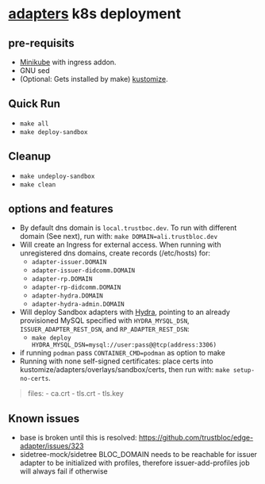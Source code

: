 # [adapters](https://github.com/trustbloc/edge-adapter) k8s deployment #


## pre-requisits
* [Minikube](https://minikube.sigs.k8s.io/docs/start/) with ingress addon.
* GNU sed
* (Optional: Gets installed by make) [kustomize](https://kubectl.docs.kubernetes.io/installation/kustomize/).

## Quick Run
* `make all`
* `make deploy-sandbox`

## Cleanup
* `make undeploy-sandbox`
* `make clean`

## options and features
* By default dns domain is `local.trustboc.dev`. To run with different domain (See next), run with: `make DOMAIN=ali.trustbloc.dev`
* Will create an Ingress for external access. When running with unregistered dns domains, create records (/etc/hosts) for:
	- `adapter-issuer.DOMAIN`
	- `adapter-issuer-didcomm.DOMAIN`
	- `adapter-rp.DOMAIN`
	- `adapter-rp-didcomm.DOMAIN`
	- `adapter-hydra.DOMAIN`
	- `adapter-hydra-admin.DOMAIN`
* Will deploy Sandbox adapters with [Hydra](https://github.com/ory/hydra), pointing to an already provisioned MySQL specified with `HYDRA_MYSQL_DSN`, `ISSUER_ADAPTER_REST_DSN`, and `RP_ADAPTER_REST_DSN`:
	- `make deploy HYDRA_MYSQL_DSN=mysql://user:pass@@tcp(address:3306)`
* if running `podman` pass `CONTAINER_CMD=podman` as option to make
* Running with none self-signed certificates: place certs into kustomize/adapters/overlays/sandbox/certs, then run with: `make setup-no-certs`.
>files:
	- ca.crt
	- tls.crt
	- tls.key
## Known issues
* base is broken until this is resolved: https://github.com/trustbloc/edge-adapter/issues/323
* sidetree-mock/sidetree BLOC_DOMAIN needs to be reachable for issuer adapter to be initialized with profiles, therefore issuer-add-profiles job will always fail if otherwise

